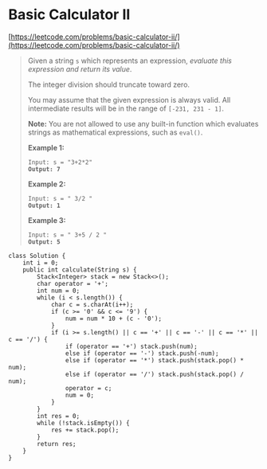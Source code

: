 # Basic Calculator II

[https://leetcode.com/problems/basic-calculator-ii/](https://leetcode.com/problems/basic-calculator-ii/)

> Given a string `s` which represents an expression, _evaluate this expression and return its value_.&#x20;
>
> The integer division should truncate toward zero.
>
> You may assume that the given expression is always valid. All intermediate results will be in the range of `[-231, 231 - 1]`.
>
> **Note:** You are not allowed to use any built-in function which evaluates strings as mathematical expressions, such as `eval()`.
>
> &#x20;
>
> **Example 1:**
>
> <pre><code>Input: s = "3+2*2"
> <strong>Output: 7</strong></code></pre>
>
> **Example 2:**
>
> <pre><code>Input: s = " 3/2 "
> <strong>Output: 1</strong></code></pre>
>
> **Example 3:**
>
> <pre><code>Input: s = " 3+5 / 2 "
> <strong>Output: 5</strong></code></pre>

```
class Solution {
    int i = 0;
    public int calculate(String s) {
        Stack<Integer> stack = new Stack<>();
        char operator = '+';
        int num = 0;
        while (i < s.length()) {
            char c = s.charAt(i++);
            if (c >= '0' && c <= '9') {
                num = num * 10 + (c - '0');
            }
            if (i >= s.length() || c == '+' || c == '-' || c == '*' || c == '/') {
                if (operator == '+') stack.push(num);
                else if (operator == '-') stack.push(-num);
                else if (operator == '*') stack.push(stack.pop() * num);
                else if (operator == '/') stack.push(stack.pop() / num);
                operator = c;
                num = 0;
            }
        }
        int res = 0;
        while (!stack.isEmpty()) {
            res += stack.pop();
        }
        return res;
    }
}
```

